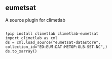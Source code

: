 ## eumetsat

A source plugin for climetlab
```

!pip install climetlab climetlab-eumetsat
import climetlab as cml
ds = cml.load_source("eumetsat-datastore", collection_id="EO:EUM:DAT:METOP:GLB-SST-NC",)
ds.to_xarray()
```
